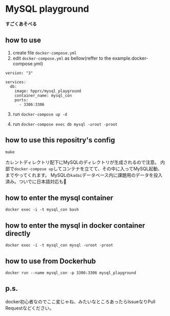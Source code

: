 # MySQL playground

**すごくあそべる**

## how to use

1. create file `docker-compose.yml`
2. edit `docker-compose.yml` as bellow(reffer to the example.docker-compose.yml)

```
version: "3"

services:
  db:
    image: hpprc/mysql_playground
    container_name: mysql_con
    ports:
      - 3306:3306
```

3. run `docker-compose up -d`

4. run `docker-compose exec db mysql -uroot -proot`


## how to use this repositry's config
```
make
```

カレントディレクトリ配下にMySQLのディレクトリが生成されるので注意。
内部で`docker-compose up`してコンテナを立てて、その中に入ってMySQL起動、までやってくれます。
MySQLの`kadai`データベース内に課題用のデータを投入済み。ついでに日本語対応も👴

## how to enter the mysql container
```
docker exec -i -t mysql_con bash
```

## how to enter the mysql in docker container directly
```
docker exec -i -t mysql_con mysql -uroot -proot
```

## how to use from Dockerhub
```
docker run --name mysql_con -p 3306:3306 mysql_playground
```


## p.s.

docker初心者なのでここ変じゃね、みたいなところあったらIssueなりPull Requestなどください。